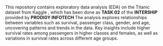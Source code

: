 This repository contains exploratory data analysis (EDA) on the Titanic dataset from Kaggle , which has been done as **TASK 02** of the **INTERSHIP** provided by **PRODIGY INFOTECH** The analysis explores relationships between variables such as survival, passenger class, gender, and age, uncovering patterns and trends in the data. Key insights include higher survival rates among passengers in higher classes and females, as well as variations in survival rates across different age groups.

